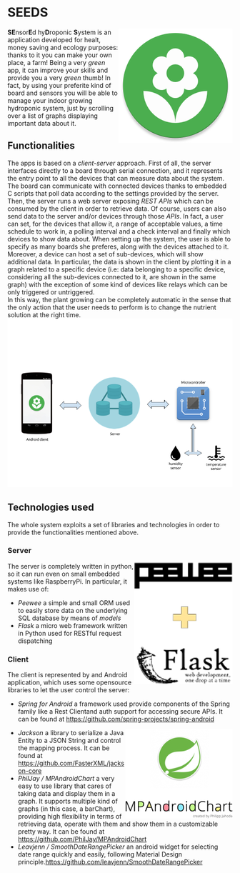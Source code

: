 # SEEDS 
<img align="right" src="https://github.com/djolez/SEEDS/blob/master/seeds_logo.png"></img>
**SE**nsor**E**d hy**D**roponic **S**ystem is an application developed for healt, money saving and ecology purposes: thanks to it you can make your own place, a farm! Being a very _green_ app, it can improve your skills and provide you a very _green_ thumb! In fact, by using your preferite kind of board and sensors you will be able to manage your indoor growing hydroponic system, just by scrolling over a list of graphs displaying important data about it.

## Functionalities
The apps is based on a _client-server_ approach. First of all, the server interfaces directly to a board through serial connection, and it represents the entry point to all the devices that can measure data about the system. The board can communicate with connected devices thanks to embedded C scripts that poll data according to the settings provided by the server. Then, the server runs a web server exposing _REST APIs_ which can be consumed by the client in order to retrieve data. Of course, users can also send data to the server and/or devices through those _APIs_. In fact, a user can set, for the devices that allow it, a range of acceptable values, a time schedule to work in, a polling interval and a check interval and finally which devices to show data about. When setting up the system, the user is able to specify as many boards she preferes, along with the devices attached to it. Moreover, a device can host a set of sub-devices, which will show additional data.
In particular, the data is shown in the client by plotting it in a graph related to a specific device (i.e: data belonging to a specific device, considering all the sub-devices connected to it, are shown in the same graph) with the exception of some kind of devices like relays which can be only triggered or untriggered.
<br>
In this way, the plant growing can be completely automatic in the sense that the only action that the user needs to perform is to change the nutrient solution at the right time.
![](https://github.com/djolez/SEEDS/blob/master/SEEDS_scheme(1).png#center)

## Technologies used
The whole system exploits a set of libraries and technologies in order to provide the functionalities mentioned above.
### Server
<img align="right" src="https://github.com/djolez/SEEDS/blob/master/SEEDS_server_techs.png"></img>
The server is completely written in python, so it can run even on small embedded systems like RaspberryPi. In particular, it makes use of:
* _Peewee_ a simple and small ORM used to easily store data on the underlying SQL database by means of _models_
* _Flask_ a micro web framework written in Python used for RESTful request dispatching

### Client
The client is represented by and Android application, which uses some opensource libraries to let the user control the server:
* _Spring for Android_ a framework used provide components of the Spring family like a Rest Clientand auth support for accessing secure APIs. It can be found at https://github.com/spring-projects/spring-android

<img align="right" src="https://github.com/djolez/SEEDS/blob/master/SEEDS_android_techs.png"></img>

* _Jackson_ a library to serialize a Java Entity to a JSON String and control the mapping process. It can be found at https://github.com/FasterXML/jackson-core
* _PhilJay / MPAndroidChart_ a very easy to use library that cares of taking data and display them in a graph. It supports multiple kind of graphs (in this case, a barChart), providing high flexibility in terms of retrieving data, operate with them and show them in a customizable pretty way. It can be found at https://github.com/PhilJay/MPAndroidChart
* _Leavjenn / SmoothDateRangePicker_ an android widget for selecting date range quickly and easily, following Material Design principle.https://github.com/leavjenn/SmoothDateRangePicker






